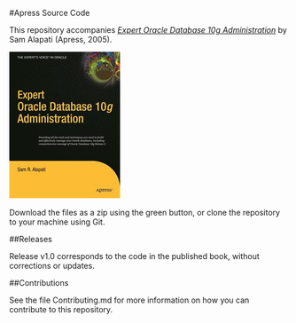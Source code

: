#Apress Source Code

This repository accompanies [*Expert Oracle Database 10g Administration*](http://www.apress.com/9781590594513) by Sam Alapati (Apress, 2005).

![Cover image](9781590594513.jpg)

Download the files as a zip using the green button, or clone the repository to your machine using Git.

##Releases

Release v1.0 corresponds to the code in the published book, without corrections or updates.

##Contributions

See the file Contributing.md for more information on how you can contribute to this repository.
